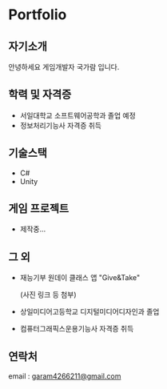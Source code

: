 # Portfolio

## 자기소개
안녕하세요 게임개발자 국가람 입니다.   

## 학력 및 자격증
* 서일대학교 소프트웨어공학과 졸업 예정
* 정보처리기능사 자격증 취득   

## 기술스택
* C#
* Unity   

## 게임 프로젝트
* 제작중...

## 그 외
* 재능기부 원데이 클래스 앱 "Give&Take"

    (사진 링크 등 첨부)
* 상일미디어고등학교 디지털미디어디자인과 졸업
* 컴퓨터그래픽스운용기능사 자격증 취득   

## 연락처
email : garam4266211@gmail.com
